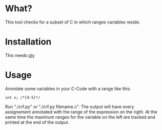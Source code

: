What?
=====

This tool checks for a subset of C in which ranges variables reside.

Installation
============

This needs [ply](http://www.dabeaz.com/ply/)

Usage
=====

Annotate some variables in your C-Code with a range like this:

    int x; /*[4-5]*/

Run "./crf.py" or "./crf.py filename.c". The output will have every assignement
annotated with the range of the expression on the right. At the same time the
maximum ranges for the variable on the left are tracked and printed at the end
of the output.
